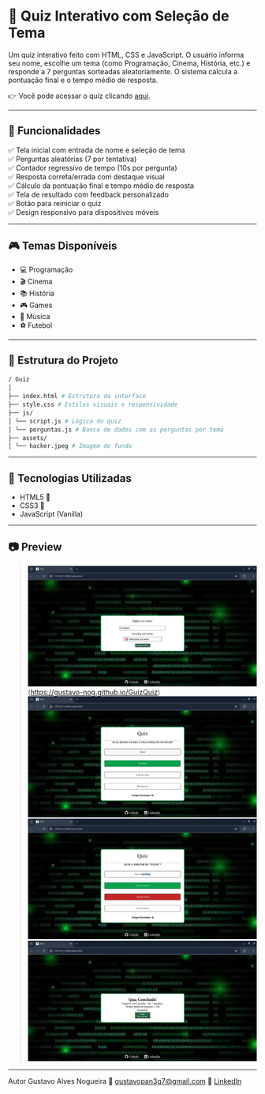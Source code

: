 # 🎯 Quiz Interativo com Seleção de Tema

Um quiz interativo feito com HTML, CSS e JavaScript. O usuário informa seu nome, escolhe um tema (como Programação, Cinema, História, etc.) e responde a 7 perguntas sorteadas aleatoriamente. O sistema calcula a pontuação final e o tempo médio de resposta.

👉 Você pode acessar o quiz clicando [aqui](https://gustavo-nog.github.io/GuizQuiz).

---

## 🚀 Funcionalidades

✅ Tela inicial com entrada de nome e seleção de tema  
✅ Perguntas aleatórias (7 por tentativa)  
✅ Contador regressivo de tempo (10s por pergunta)  
✅ Resposta correta/errada com destaque visual  
✅ Cálculo da pontuação final e tempo médio de resposta  
✅ Tela de resultado com feedback personalizado  
✅ Botão para reiniciar o quiz  
✅ Design responsivo para dispositivos móveis

---

## 🎮 Temas Disponíveis

- 💻 Programação  
- 🎬 Cinema  
- 📚 História  
- 🎮 Games  
- 🎵 Música  
- ⚽ Futebol

---

## 📁 Estrutura do Projeto
```bash
/ Guiz  
│
├── index.html # Estrutura da interface
├── style.css # Estilos visuais e responsividade
├── js/
│ └── script.js # Lógica do quiz
│ └── perguntas.js # Banco de dados com as perguntas por tema
├── assets/
│ └── hacker.jpeg # Imagem de fundo
```


---

## 🧠 Tecnologias Utilizadas

- HTML5 📄
- CSS3  🎨
- JavaScript (Vanilla)

---

## 📷 Preview

> ![Tela Inicial](assets/Tela-Inicial.png)(https://gustavo-nog.github.io/GuizQuiz)
> ![Tela do Quiz-1](assets/Tela-Resposta-Certa.png)  
> ![Tela do Quiz-2](assets/Tela-do-Quiz-Com-Resposta-Errada.png)  
> ![Tela de Resultados](assets/Tela-de-Resultados.png)  

---

Autor
Gustavo Alves Nogueira
📧 gustavopan3g7@gmail.com
🔗 [LinkedIn](https://www.linkedin.com/in/gustavo-alves-nogueira)